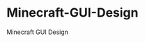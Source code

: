 # Minecraft-GUI-Design
Minecraft GUI Design

<img src="" href="https://www.bilibili.com/video/av43329120" />
